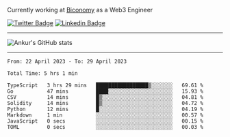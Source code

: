 Currently working at [Biconomy](https://biconomy.io/) as a Web3 Engineer

 [![Twitter Badge](https://img.shields.io/badge/-@ankurdubey521-1ca0f1?style=flat-square&labelColor=1ca0f1&logo=twitter&logoColor=white&link=https://twitter.com/ankurdubey521)](https://twitter.com/ankurdubey521) [![Linkedin Badge](https://img.shields.io/badge/-ankurdubey521-blue?style=flat-square&logo=Linkedin&logoColor=white&link=https://www.linkedin.com/in/ankurdubey521/)](https://www.linkedin.com/in/ankurdubey521/)

<hr/>

![Ankur's GitHub stats](https://github-readme-stats.vercel.app/api?username=ankurdubey521&count_private=true&theme=radical)

<hr/>

<!--START_SECTION:waka-->

```text
From: 22 April 2023 - To: 29 April 2023

Total Time: 5 hrs 1 min

TypeScript   3 hrs 29 mins   █████████████████▒░░░░░░░   69.61 %
Go           47 mins         ████░░░░░░░░░░░░░░░░░░░░░   15.93 %
CSV          14 mins         █▒░░░░░░░░░░░░░░░░░░░░░░░   04.81 %
Solidity     14 mins         █▒░░░░░░░░░░░░░░░░░░░░░░░   04.72 %
Python       12 mins         █░░░░░░░░░░░░░░░░░░░░░░░░   04.19 %
Markdown     1 min           ░░░░░░░░░░░░░░░░░░░░░░░░░   00.57 %
JavaScript   0 secs          ░░░░░░░░░░░░░░░░░░░░░░░░░   00.15 %
TOML         0 secs          ░░░░░░░░░░░░░░░░░░░░░░░░░   00.03 %
```

<!--END_SECTION:waka-->
